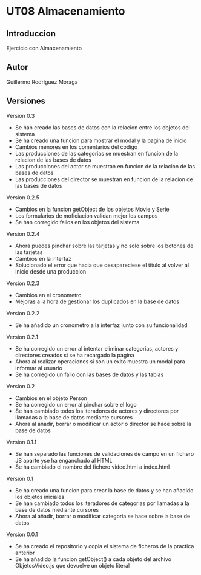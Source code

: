 # UT08 Almacenamiento

## Introduccion

Ejercicio con Almacenamiento

## Autor

Guillermo Rodríguez Moraga

## Versiones

Version 0.3
- Se han creado las bases de datos con la relacion entre los objetos del sistema
- Se ha creado una funcion para mostrar el modal y la pagina de inicio
- Cambios menores en los comentarios del codigo
- Las producciones de las categorias se muestran en funcion de la relacion de las bases de datos
- Las producciones del actor se muestran en funcion de la relacion de las bases de datos
- Las producciones del director se muestran en funcion de la relacion de las bases de datos

Version 0.2.5
- Cambios en la funcion getObject de los objetos Movie y Serie
- Los formularios de moficiacion validan mejor los campos
- Se han corregido fallos en los objetos del sistema

Version 0.2.4
- Ahora puedes pinchar sobre las tarjetas y no solo sobre los botones de las tarjetas
- Cambios en la interfaz
- Solucionado el error que hacia que desapareciese el titulo al volver al inicio desde una produccion

Version 0.2.3
- Cambios en el cronometro 
- Mejoras a la hora de gestionar los duplicados en la base de datos

Version 0.2.2
- Se ha añadido un cronometro a la interfaz junto con su funcionalidad

Version 0.2.1
- Se ha corregido un error al intentar eliminar categorias, actores y directores creados si se ha recargado la pagina
- Ahora al realizar operaciones si son un exito muestra un modal para informar al usuario
- Se ha corregido un fallo con las bases de datos y las tablas

Version 0.2
- Cambios en el objeto Person
- Se ha corregido un error al pinchar sobre el logo
- Se han cambiado todos los iteradores de actores y directores por llamadas a la base de datos mediante cursores
- Ahora al añadir, borrar o modificar un actor o director se hace sobre la base de datos

Version 0.1.1
- Se han separado las funciones de validaciones de campo en un fichero JS aparte yse ha enganchado al HTML
- Se ha cambiado el nombre del fichero video.html a index.html

Version 0.1
- Se ha creado una funcion para crear la base de datos y se han añadido los objetos iniciales
- Se han cambiado todos los iteradores de categorias por llamadas a la base de datos mediante cursores
- Ahora al añadir, borrar o modificar categoria se hace sobre la base de datos

Version 0.0.1
- Se ha creado el repositorio y copia el sistema de ficheros de la practica anterior
- Se ha añadido la funcion getObject() a cada objeto del archivo ObjetosVideo.js que devuelve un objeto literal